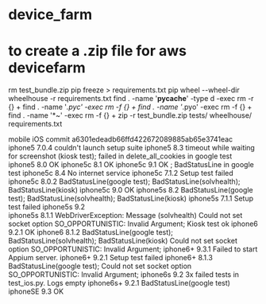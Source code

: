 # device_farm

# to create a .zip file for aws devicefarm
rm test_bundle.zip
pip freeze > requirements.txt
pip wheel --wheel-dir wheelhouse -r requirements.txt
find . -name '__pycache__' -type d -exec rm -r {} +
find . -name '*.pyc' -exec rm -f {} +
find . -name '*.pyo' -exec rm -f {} +
find . -name '*~' -exec rm -f {} +
zip -r test_bundle.zip tests/ wheelhouse/ requirements.txt



mobile iOS commit a6301edeadb66ffd422672089885ab65e3741eac
iphone5		7.0.4		couldn't launch setup suite
iphone5		8.3			timeout while waiting for screenshot (kiosk test); failed in delete_all_cookies in google test
iphone5		8.0			OK 
iphone5c	8.1			OK
iphone5c 	9.1			OK ; BadStatusLine in google test
iphone5c	8.4			No internet service
iphone5c	7.1.2		Setup test failed
iphone5c 	8.0.2		BadStatusLine(google test); BadStatusLine(solvhealth); BadStatusLine(kiosk)
iphone5c 	9.0			OK
iphone5s	8.2			BadStatusLine(google test); BadStatusLine(solvhealth); BadStatusLine(kiosk)
iphone5s	7.1.1		Setup test failed
iphone5s	9.2			
iphone5s	8.1.1		WebDriverException: Message (solvhealth) Could not set socket option SO_OPPORTUNISTIC: Invalid Argument; Kiosk test ok
iphone6		9.2.1		OK
iphone6		8.1.2		BadStatusLine(google test); BadStatusLine(solvhealth); BadStatusLine(kiosk) Could not set socket option SO_OPPORTUNISTIC: Invalid Argument;
iphone6+	9.3.1		Failed to start Appium server.
iphone6+ 	9.2.1		Setup test failed
iphone6+	8.1.3		BadStatusLine(google test); Could not set socket option SO_OPPORTUNISTIC: Invalid Argument;
iphone6s	9.2			3x failed tests in test_ios.py. Logs empty
iphone6s+	9.2.1		BadStatusLine(google test)
iphoneSE	9.3			OK